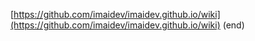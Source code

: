 [https://github.com/imaidev/imaidev.github.io/wiki](https://github.com/imaidev/imaidev.github.io/wiki)
(end)
 
